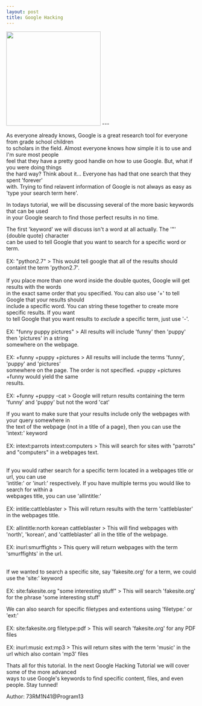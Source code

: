 ```yaml
---
layout: post
title: Google Hacking
---
```

<img src="http://programthirteen.com/images/google.jpg" alt="" width="250px" height="250px"/>
---
<p>As everyone already knows, Google is a great research tool for everyone from grade school children<br />
to scholars in the field. Almost everyone knows how simple it is to use and I'm sure most people<br />
feel that they have a pretty good handle on how to use Google. But, what if you were doing things<br />
the hard way? Think about it... Everyone has had that one search that they spent 'forever'<br />
with. Trying to find relavent information of Google is not always as easy as 'type your search term here'.</p>
<p>In todays tutorial, we will be discussing several of the more basic keywords that can be used <br />
in your Google search to find those perfect results in no time.</p>
<p>The first 'keyword' we will discuss isn't a word at all actually. The '"' {double quote} character<br />
can be used to tell Google that you want to search for a specific word or term.<br /><br />
EX: "python2.7" > This would tell google that all of the results should containt the term 'python2.7'.<br /><br />
If you place more than one word inside the double quotes, Google will get results with the words<br />
in the exact same order that you specified. You can also use '+' to tell Google that your results should<br />
include a specific word. You can string these together to create more specific results. If you want<br />
to tell Google that you want results to <em>exclude</em> a specific term, just use '-'.<br /><br />
EX: "funny puppy pictures" > All results will include 'funny' then 'puppy' then 'pictures' in a string<br />
somewhere on the webpage.<br /><br />
EX: +funny +puppy +pictures > All results will include the terms 'funny', 'puppy' and 'pictures'<br />
somewhere on the page. The order is not specified. +puppy +pictures +funny would yield the same<br />
results.<br /><br />
EX: +funny +puppy -cat > Google will return results containing the term 'funny' and 'puppy' but not the word 'cat'
</p>
<p>If you want to make sure that your results include only the webpages with your query somewhere in<br />
the text of the webpage {not in a title of a page}, then you can use the 'intext:' keyword<br /><br />
EX: intext:parrots intext:computers > This will search for sites with "parrots" and "computers" in a webpages text.
<br /><br />
</p>
<p>If you would rather search for a specific term located in a webpages title or url, you can use<br />
'intitle:' or 'inurl:' respectively. If you have multiple terms you would like to search for within a<br />
webpages title, you can use 'allintitle:'<br /><br />
EX: intitle:cattleblaster > This will return results with the term 'cattleblaster' in the webpages title.<br /><br />
EX: allintitle:north korean cattleblaster > This will find webpages with 'north', 'korean', and 'cattleblaster' all in the title of the webpage.<br /><br />
EX: inurl:smurffights > This query will return webpages with the term 'smurffights' in the url.<br /><br />
</p>
<p>If we wanted to search a specific site, say 'fakesite.org' for a term, we could use the 'site:' keyword<br /><br />
EX: site:fakesite.org "some interesting stuff" > This will search 'fakesite.org' for the phrase 'some interesting stuff'<br /></p>
<p>We can also search for specific filetypes and extentions using 'filetype:' or 'ext:'<br /><br />
EX: site:fakesite.org filetype:pdf > This will search 'fakesite.org' for any PDF files<br /><br />
EX: inurl:music ext:mp3 > This will return sites with the term 'music' in the url which also contain 'mp3' files<br /></p>
<p>Thats all for this tutorial. In the next Google Hacking Tutorial we will cover some of the more advanced<br />
ways to use Google's keywords to find specific content, files, and even people. Stay tunned!
<p align="left">Author: 73RM1N41@Program13</p>
